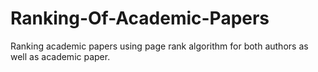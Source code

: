# Ranking-Of-Academic-Papers
Ranking academic papers using page rank algorithm for both authors as well as academic paper. 
